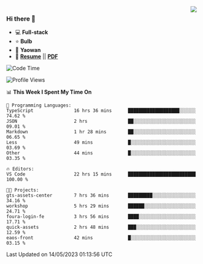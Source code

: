 <img align="right" src="https://github-readme-stats.vercel.app/api?username=LolipopJ&show_icons=true&count_private=true&hide_title=true&include_all_commits=true&theme=vue">

### Hi there 👋

- :computer: **Full-stack**
- :star: **Bulb**
- :pill: **Yaowan**
- :milky_way: [**Resume**](https://lolipopj.github.io/resume/) || [**PDF**](https://cdn.jsdelivr.net/gh/lolipopj/resume/export/resume-en.pdf)

<!--START_SECTION:waka-->
![Code Time](http://img.shields.io/badge/Code%20Time-1%2C249%20hrs%2025%20mins-blue)

![Profile Views](http://img.shields.io/badge/Profile%20Views-5-blue)

📊 **This Week I Spent My Time On** 

```text
💬 Programming Languages: 
TypeScript               16 hrs 36 mins      ███████████████████░░░░░░   74.62 % 
JSON                     2 hrs               ██░░░░░░░░░░░░░░░░░░░░░░░   09.01 % 
Markdown                 1 hr 28 mins        ██░░░░░░░░░░░░░░░░░░░░░░░   06.65 % 
Less                     49 mins             █░░░░░░░░░░░░░░░░░░░░░░░░   03.69 % 
Other                    44 mins             █░░░░░░░░░░░░░░░░░░░░░░░░   03.35 % 

🔥 Editors: 
VS Code                  22 hrs 15 mins      █████████████████████████   100.00 % 

🐱‍💻 Projects: 
gts-assets-center        7 hrs 36 mins       █████████░░░░░░░░░░░░░░░░   34.16 % 
workshop                 5 hrs 29 mins       ██████░░░░░░░░░░░░░░░░░░░   24.71 % 
foura-login-fe           3 hrs 56 mins       ████░░░░░░░░░░░░░░░░░░░░░   17.71 % 
quick-assets             2 hrs 48 mins       ███░░░░░░░░░░░░░░░░░░░░░░   12.59 % 
eaos-front               42 mins             █░░░░░░░░░░░░░░░░░░░░░░░░   03.15 % 
```


 Last Updated on 14/05/2023 01:13:56 UTC
<!--END_SECTION:waka-->
